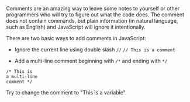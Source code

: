 Comments are an amazing way to leave some notes to yourself or other programmers who will try to figure out what the code does. The comment does not contain commands, but plain information (in natural language, such as English) and JavaScript will ignore it intentionally.

There are two basic ways to add comments in JavaScript:

- Ignore the current line using double slash `//`
`// This is a comment`


- Add a multi-line comment beginning with `/*` and ending with `*/`
```
/* This is
a multi-line
comment */
```

Try to change the comment to "This is a variable".